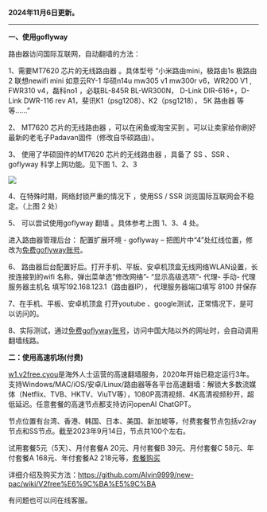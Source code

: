 **2024年11月6日更新。**


***

**一、使用goflyway**

路由器访问国际互联网，自动翻墙的方法：

1、需要MT7620 芯片的无线路由器 。具体型号 “小米路由mini，极路由1s 极路由2  联想newifi mini  如意云RY-1 华硕n14u  mw305 v1  mw300r v6，WR200 V1 , FWR310 v4，磊科no1 ，必联BL-845R BL-WR300N， D-Link DIR-616+，D-Link DWR-116 rev A1，斐讯K1（psg1208）、K2（psg1218）， 5K 路由器 等等……”

2、 MT7620 芯片的无线路由器 ，可以在闲鱼或淘宝买到 。可以让卖家给你刷好最新的老毛子Padavan固件（修改自华硕路由）。

3、 使用了华硕固件的MT7620 芯片的无线路由器 ，具备了 SS 、SSR 、goflyway 科学上网功能。见下图 1、2、3

![](https://cdn.jsdelivr.net/gh/Alvin9999/PAC/luyouqi/luyouqi1.jpg)

4、在特殊时期，网络封锁严重的情况下 ，使用SS / SSR 浏览国际互联网会不稳定。（上图 2 处）

5、 可以尝试使用goflyway 翻墙 。具体参考上图 1、3、4 处。

进入路由器管理后台： 配置扩展环境 - goflyway – 把图片中“4”处红线位置，修改为[免费goflyway账号](https://github.com/Alvin9999/new-pac/wiki/Goflyway%E5%85%8D%E8%B4%B9%E8%B4%A6%E5%8F%B7)。

6、 路由器后台配置好后。打开手机、平板、安卓机顶盒无线网络WLAN设置，长按连接到的wifi 名称，弹出菜单选“修改网络”- “显示高级选项”- 代理- 手动- 代理服务器主机名 填写192.168.123.1（路由器IP）， 代理服务器端口填写 8100  并保存

7、在手机、平板、安卓机顶盒 打开youtube 、google测试，正常情况下，是可以访问的。

8、实际测试，通过[免费goflyway账号](https://github.com/Alvin9999/new-pac/wiki/Goflyway%E5%85%8D%E8%B4%B9%E8%B4%A6%E5%8F%B7)，访问中国大陆以外的网址时，会自动调用翻墙线路。

**二：使用高速机场(付费)**

[w1.v2free.cyou](https://w1.v2free.cyou/auth/register?code=UsUP)是海外人士运营的高速翻墙服务，2020年开始已稳定运行3年。支持Windows/MAC/iOS/安卓/Linux/路由器等各平台高速翻墙：解锁大多数流媒体（Netflix、TVB、HKTV、ViuTV等），1080P高清视频、4K高清视频秒开，超低延迟。任意套餐的高速节点都支持访问openAI ChatGPT。

节点位置有台湾、香港、韩国、日本、美国、新加坡等，付费套餐节点包括v2ray节点和SS节点。截至2023年9月14日，节点共100个左右。

试用套餐5元（5天）、月付套餐A 20元、月付套餐B 39元、月付套餐C 58元、年付套餐A 168元、年付套餐A2 218元等，[套餐购买](https://w1.v2free.cyou/auth/register?code=UsUP)

详细介绍及购买方法：https://github.com/Alvin9999/new-pac/wiki/V2free%E6%9C%BA%E5%9C%BA

有问题也可以问在线客服。
